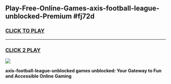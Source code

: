 
## Play-Free-Online-Games-axis-football-league-unblocked-Premium #fj72d
<h3>
<a href="https://premium.freeplayer.one?title=axis-football-league-unblocked&ref=8M">CLICK TO PLAY</a></h3>
<hr>

<h3>
<a href="https://premium.freeplayer.one?title=axis-football-league-unblocked&ref=8M">CLICK 2 PLAY</a>
  
</h3>

<a href="https://premium.freeplayer.one?title=axis-football-league-unblocked&ref=8M"><img src="https://clearcache.store/games.png"></a>


**axis-football-league-unblocked games unblocked: Your Gateway to Fun and Accessible Online Gaming**
